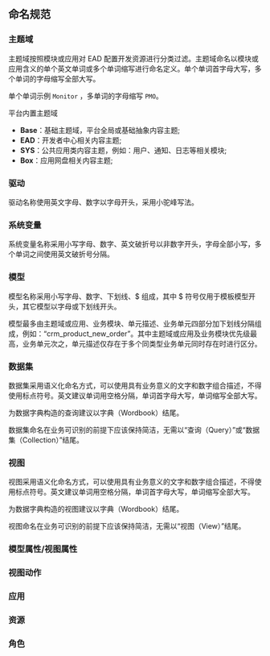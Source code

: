 ## 命名规范

### 主题域

主题域按照模块或应用对 EAD 配置开发资源进行分类过滤。主题域命名以模块或应用含义的单个英文单词或多个单词缩写进行命名定义。单个单词首字母大写，多个单词的字母缩写全部大写。

单个单词示例 ```Monitor``` ，多单词的字母缩写 ```PMO```。

平台内置主题域
- **Base**：基础主题域，平台全局或基础抽象内容主题;
- **EAD**：开发者中心相关内容主题;
- **SYS**：公共应用类内容主题，例如：用户、通知、日志等相关模块;
- **Box**：应用网盘相关内容主题;

### 驱动

驱动名称使用英文字母、数字以字母开头，采用小驼峰写法。

### 系统变量

系统变量名称采用小写字母、数字、英文破折号以非数字开头，字母全部小写，多个单词之间使用英文破折号分隔。

### 模型

模型名称采用小写字母、数字、下划线、$ 组成，其中 $ 符号仅用于模板模型开头，其它模型以字母或下划线开头。

模型最多由主题域或应用、业务模块、单元描述、业务单元四部分加下划线分隔组成，例如：“crm_product_new_order”。其中主题域或应用及业务模块优先级最高，业务单元次之，单元描述仅存在于多个同类型业务单元同时存在时进行区分。

### 数据集

数据集采用语义化命名方式，可以使用具有业务意义的文字和数字组合描述，不得使用标点符号。英文建议单词用空格分隔，单词首字母大写，单词缩写全部大写。

为数据字典构造的查询建议以字典（Wordbook）结尾。

数据集命名在业务可识别的前提下应该保持简洁，无需以“查询（Query）”或“数据集（Collection）”结尾。

### 视图

视图采用语义化命名方式，可以使用具有业务意义的文字和数字组合描述，不得使用标点符号。英文建议单词用空格分隔，单词首字母大写，单词缩写全部大写。

为数据字典构造的视图建议以字典（Wordbook）结尾。

视图命名在业务可识别的前提下应该保持简洁，无需以“视图（View）”结尾。

### 模型属性/视图属性

### 视图动作

### 应用

### 资源

### 角色